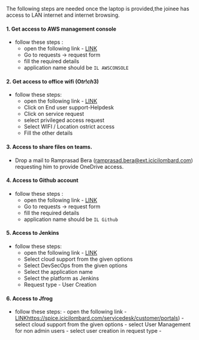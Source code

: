 

The following steps are needed once the laptop is provided,the joinee has access to LAN internet and internet browsing.

#### 1. Get access to AWS management console

- follow these steps :
     - open the following link - [LINK](http://lamgroup.icicibankltd.com:97/LA_Index_New.aspx)
     - Go to requests -> request form
     - fill the required details
     - application name should be `IL AWSCONSOLE`
 
#### 2. Get access to office wifi (O$tr!ch3$)

-  follow these steps:
     - open the following link - [LINK](https://spice.icicilombard.com/servicedesk/customer/portals)
     - Click on End user support-Helpdesk
     - Click on service request
     - select privileged access request
     - Select WIFI / Location ostrict access
     - Fill the other details

#### 3. Access to share files on teams.

- Drop a mail to Ramprasad Bera (ramprasad.bera@ext.icicilombard.com) requesting him to provide OneDrive access.


#### 4. Access to Github account

- follow these steps :
     - open the following link - [LINK](http://lamgroup.icicibankltd.com:97/LA_Index_New.aspx)
     - Go to requests -> request form
     - fill the required details
     - application name should be `IL Github`
 
#### 5. Access to Jenkins

- follow these steps:
     - open the following link - [LINK](https://spice.icicilombard.com/servicedesk/customer/portals)
     - Select cloud support from the given options
     - Select DevSecOps from the given options
     - Select the application name
     - Select the platform as Jenkins
     - Request type - User Creation
 
       
#### 6. Access to Jfrog

- follow these steps:
       - open the following link - [LINK](https://spice.icicilombard.com/servicedesk/customer/portals)https://spice.icicilombard.com/servicedesk/customer/portals)
       - select cloud support from the given options
       - select User Management for non admin users
       - select user creation in request type
       - 


